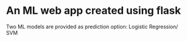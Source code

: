 # An ML web app created using flask

Two ML models are provided as prediction option: Logistic Regression/ SVM